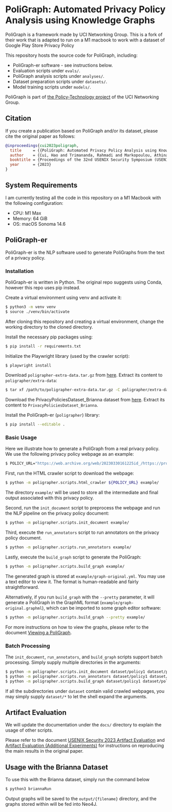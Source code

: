 # PoliGraph: Automated Privacy Policy Analysis using Knowledge Graphs

PoliGraph is a framework made by UCI Networking Group. This is a fork of their work that is adapted to run on a M1 macbook to work with a dataset of Google Play Store Privacy Policy

This repository hosts the source code for PoliGraph, including:

- PoliGraph-er software - see instructions below.
- Evaluation scripts under `evals/`.
- PoliGraph analysis scripts under `analyses/`.
- Dataset preparation scripts under `datasets/`.
- Model training scripts under `models/`.

PoliGraph is part of [the Policy-Technology project](https://athinagroup.eng.uci.edu/projects/auditing-and-policy-analysis/) of the UCI Networking Group.

## Citation

If you create a publication based on PoliGraph and/or its dataset, please cite the original paper as follows:

```bibtex
@inproceedings{cui2023poligraph,
  title     = {{PoliGraph: Automated Privacy Policy Analysis using Knowledge Graphs}},
  author    = {Cui, Hao and Trimananda, Rahmadi and Markopoulou, Athina and Jordan, Scott},
  booktitle = {Proceedings of the 32nd USENIX Security Symposium (USENIX Security 23)},
  year      = {2023}
}
```

## System Requirements

I am currently testing all the code in this repository on a M1 Macbook with the following configuration:
- CPU: M1 Max
- Memory: 64 GiB
- OS: macOS Sonoma 14.6

## PoliGraph-er

PoliGraph-er is the NLP software used to generate PoliGraphs from the text of a privacy policy.

### Installation

PoliGraph-er is written in Python. The original repo suggests using Conda, however this repo uses pip instead.

Create a virtual environment using venv and activate it:
```sh
$ python3 -m venv venv
$ source ./venv/bin/activate
```

After cloning this repository and creating a virtual environment, change the working directory to the cloned directory.

Install the necessary pip packages using:
```sh
$ pip install -r requirements.txt
```

Initialize the Playwright library (used by the crawler script):

```sh
$ playwright install
```

Download `poligrapher-extra-data.tar.gz` from [here](https://drive.google.com/file/d/1qHifRx93EfTkg2x1e2W_lgQAgk7HcXhP/view?usp=sharing). Extract its content to `poligrapher/extra-data`:

```sh
$ tar xf /path/to/poligrapher-extra-data.tar.gz -C poligrapher/extra-data
```

Download the PrivacyPoliciesDataset_Brianna dataset from [here](example.html). Extract its content to `PrivacyPoliciesDataset_Brianna`.

Install the PoliGraph-er (`poligrapher`) library:

```sh
$ pip install --editable .
```

### Basic Usage

Here we illustrate how to generate a PoliGraph from a real privacy policy. We use the following privacy policy webpage as an example:

```sh
$ POLICY_URL="https://web.archive.org/web/20230330161225id_/https://proteygames.github.io/"
```

First, run the HTML crawler script to download the webpage:

```sh
$ python -m poligrapher.scripts.html_crawler ${POLICY_URL} example/
```

The directory `example/` will be used to store all the intermediate and final output associated with this privacy policy.

Second, run the `init_document` script to preprocess the webpage and run the NLP pipeline on the privacy policy document:

```sh
$ python -m poligrapher.scripts.init_document example/
```

Third, execute the `run_annotators` script to run annotators on the privacy policy document.

```sh
$ python -m poligrapher.scripts.run_annotators example/
```

Lastly, execute the `build_graph` script to generate the PoliGraph:

```sh
$ python -m poligrapher.scripts.build_graph example/
```

The generated graph is stored at `example/graph-original.yml`. You may use a text editor to view it. The format is human-readable and fairly straightforward.

Alternatively, if you run `build_graph` with the `--pretty` parameter, it will generate a PoliGraph in the GraphML format (`example/graph-original.graphml`), which can be imported to some graph editor software:

```sh
$ python -m poligrapher.scripts.build_graph --pretty example/
```

For more instructions on how to view the graphs, please refer to the document [Viewing a PoliGraph](./docs/view-poligraph.md).

### Batch Processing

The `init_document`, `run_annotators`, and `build_graph` scripts support batch processing. Simply supply multiple directories in the arguments:

```sh
$ python -m poligrapher.scripts.init_document dataset/policy1 dataset/policy2 dataset/policy3
$ python -m poligrapher.scripts.run_annotators dataset/policy1 dataset/policy2 dataset/policy3
$ python -m poligrapher.scripts.build_graph dataset/policy1 dataset/policy2 dataset/policy3
```

If all the subdirectories under `dataset` contain valid crawled webpages, you may simply supply `dataset/*` to let the shell expand the arguments.


## Artifact Evaluation

We will update the documentation under the `docs/` directory to explain the usage of other scripts.

Please refer to the document [USENIX Security 2023 Artifact Evaluation](./docs/usenix-artifact-evaluation.md) and [Artifact Evaluation (Additional Experiments)](./docs/usenix-artifact-evaluation-additional.md) for instructions on reproducing the main results in the original paper.

## Usage with the Brianna Dataset

To use this with the Brianna dataset, simply run the command below
```sh
$ python3 briannaRun
```

Output graphs will be saved to the `output/{filename}` directory, and the graphs stored within will be fed into Neo4J.

